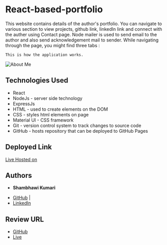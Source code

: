 # React-based-portfolio
This website contains details of the author's portfolio. You can navigate to various section to view projects, github link, linkedIn link and connect with the auther using Contact page. Node mailer is used to send email to the author and also send acknowledgement mail to sender.
While navigating through the page, you might find three tabs :

```
This is how the application works.
```
 ![About Me](./Assets/final.gif) 


## Technologies Used
- React
- NodeJs - server side technology
- ExpressJs
- HTML - used to create elements on the DOM
- CSS - styles html elements on page
- Material UI - CSS framework
- Git - version control system to track changes to source code
- GitHub - hosts repository that can be deployed to GitHub Pages


## Deployed Link

[Live Hosted on](https://react-portfolio-shambhawi.herokuapp.com/)

## Authors

* **Shambhawi Kumari**
 - [GitHub](https://github.com/shambhawi13/) | 
 - [LinkedIn](https://www.linkedin.com/in/shambhawi-kumari/)


## Review URL

- [GitHub](https://github.com/shambhawi13/React-based-portfolio)
- [Live](https://react-portfolio-shambhawi.herokuapp.com/)



